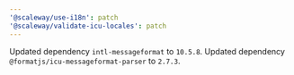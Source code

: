 ```yaml
---
'@scaleway/use-i18n': patch
'@scaleway/validate-icu-locales': patch
---
```


Updated dependency `intl-messageformat` to `10.5.8`.
Updated dependency `@formatjs/icu-messageformat-parser` to `2.7.3`.
